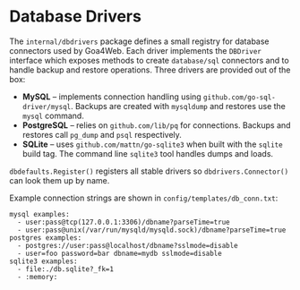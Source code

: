 # Database Drivers

The `internal/dbdrivers` package defines a small registry for database connectors used by Goa4Web. Each driver implements the `DBDriver` interface which exposes methods to create `database/sql` connectors and to handle backup and restore operations. Three drivers are provided out of the box:

- **MySQL** – implements connection handling using `github.com/go-sql-driver/mysql`. Backups are created with `mysqldump` and restores use the `mysql` command.
- **PostgreSQL** – relies on `github.com/lib/pq` for connections. Backups and restores call `pg_dump` and `psql` respectively.
- **SQLite** – uses `github.com/mattn/go-sqlite3` when built with the `sqlite` build tag. The command line `sqlite3` tool handles dumps and loads.

`dbdefaults.Register()` registers all stable drivers so `dbdrivers.Connector()` can look them up by name.

Example connection strings are shown in `config/templates/db_conn.txt`:

```
mysql examples:
  - user:pass@tcp(127.0.0.1:3306)/dbname?parseTime=true
  - user:pass@unix(/var/run/mysqld/mysqld.sock)/dbname?parseTime=true
postgres examples:
  - postgres://user:pass@localhost/dbname?sslmode=disable
  - user=foo password=bar dbname=mydb sslmode=disable
sqlite3 examples:
  - file:./db.sqlite?_fk=1
  - :memory:
```
